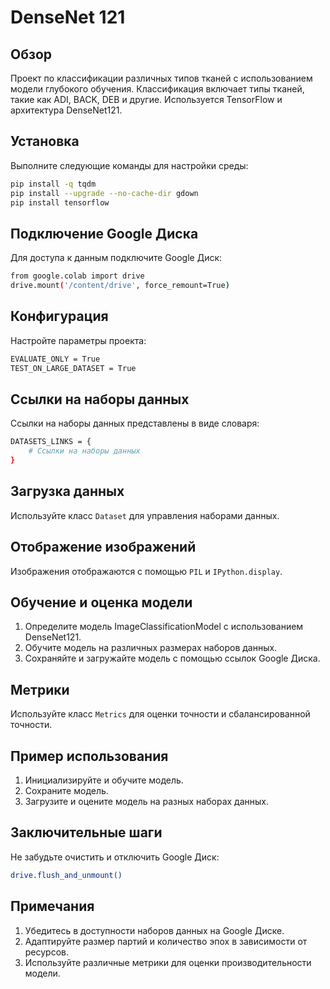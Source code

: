 # DenseNet 121

## Обзор
Проект по классификации различных типов тканей с использованием модели глубокого обучения. Классификация включает типы тканей, такие как ADI, BACK, DEB и другие. Используется TensorFlow и архитектура DenseNet121.

## Установка
Выполните следующие команды для настройки среды:

```bash
pip install -q tqdm
pip install --upgrade --no-cache-dir gdown
pip install tensorflow
```
## Подключение Google Диска
Для доступа к данным подключите Google Диск:

```bash
from google.colab import drive
drive.mount('/content/drive', force_remount=True)
```

## Конфигурация
Настройте параметры проекта:

```bash
EVALUATE_ONLY = True
TEST_ON_LARGE_DATASET = True
```

## Ссылки на наборы данных
Ссылки на наборы данных представлены в виде словаря:

```bash
DATASETS_LINKS = {
    # Ссылки на наборы данных
}
```

## Загрузка данных
Используйте класс `Dataset` для управления наборами данных.

## Отображение изображений
Изображения отображаются с помощью `PIL` и `IPython.display`.

## Обучение и оценка модели
1) Определите модель ImageClassificationModel с использованием DenseNet121.
2) Обучите модель на различных размерах наборов данных.
3) Сохраняйте и загружайте модель с помощью ссылок Google Диска.

## Метрики
Используйте класс `Metrics` для оценки точности и сбалансированной точности.

## Пример использования
1) Инициализируйте и обучите модель.
2) Сохраните модель.
3) Загрузите и оцените модель на разных наборах данных.

## Заключительные шаги
Не забудьте очистить и отключить Google Диск:

```bash
drive.flush_and_unmount()
```

## Примечания
1) Убедитесь в доступности наборов данных на Google Диске.
2) Адаптируйте размер партий и количество эпох в зависимости от ресурсов.
3) Используйте различные метрики для оценки производительности модели.
